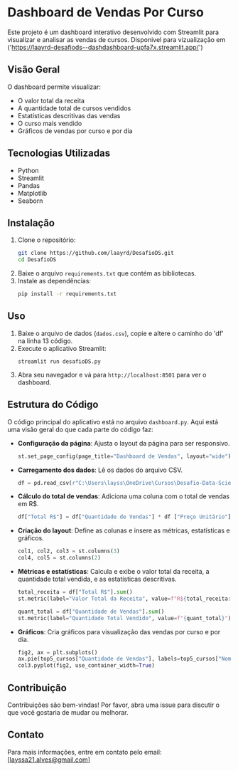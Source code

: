 # Dashboard de Vendas Por Curso
Este projeto é um dashboard interativo desenvolvido com Streamlit para visualizar e analisar as vendas de cursos.
Disponivel para vizualização em ('https://laayrd-desafiods--dashdashboard-upfa7x.streamlit.app/')

## Visão Geral
O dashboard permite visualizar:
- O valor total da receita
- A quantidade total de cursos vendidos
- Estatísticas descritivas das vendas
- O curso mais vendido
- Gráficos de vendas por curso e por dia

## Tecnologias Utilizadas
- Python
- Streamlit
- Pandas
- Matplotlib
- Seaborn

## Instalação
1. Clone o repositório:
    ```sh
    git clone https://github.com/laayrd/DesafioDS.git
    cd DesafioDS
    ```
2. Baixe o arquivo `requirements.txt` que contém as bibliotecas.
3. Instale as dependências:
    ```sh
    pip install -r requirements.txt
    ```

## Uso
1. Baixe o arquivo de dados (`dados.csv`), copie e altere o caminho do 'df' na linha 13 código.
2. Execute o aplicativo Streamlit:
    ```
    streamlit run desafioDS.py
    ```
3. Abra seu navegador e vá para `http://localhost:8501` para ver o dashboard.

## Estrutura do Código
O código principal do aplicativo está no arquivo `dashboard.py`. Aqui está uma visão geral do que cada parte do código faz:
- **Configuração da página**: Ajusta o layout da página para ser responsivo.
    ```python
    st.set_page_config(page_title="Dashboard de Vendas", layout="wide")
    ```
- **Carregamento dos dados**: Lê os dados do arquivo CSV.
    ```python
    df = pd.read_csv(r"C:\Users\layss\OneDrive\Cursos\Desafio-Data-Science\dados.csv", sep=",")
    ```
- **Cálculo do total de vendas**: Adiciona uma coluna com o total de vendas em R$.
    ```python
    df["Total R$"] = df["Quantidade de Vendas"] * df ["Preço Unitário"]
    ```
- **Criação do layout**: Define as colunas e insere as métricas, estatísticas e gráficos.
    ```python
    col1, col2, col3 = st.columns(3)
    col4, col5 = st.columns(2)
    ```
- **Métricas e estatísticas**: Calcula e exibe o valor total da receita, a quantidade total vendida, e as estatísticas descritivas.
    ```python
    total_receita = df["Total R$"].sum()
    st.metric(label="Valor Total da Receita", value=f"R${total_receita:,.2f}")

    quant_total = df["Quantidade de Vendas"].sum()
    st.metric(label="Quantidade Total Vendido", value=f"{quant_total}")
    ```
- **Gráficos**: Cria gráficos para visualização das vendas por curso e por dia.
    ```python
    fig2, ax = plt.subplots()
    ax.pie(top5_cursos["Quantidade de Vendas"], labels=top5_cursos["Nome do Curso"], colors=["pink", "magenta", "mediumpurple", "cyan", "deepskyblue", "blue"])
    col3.pyplot(fig2, use_container_width=True)
    ```
## Contribuição
Contribuições são bem-vindas! Por favor, abra uma issue para discutir o que você gostaria de mudar ou melhorar.

## Contato
Para mais informações, entre em contato pelo email: [layssa21.alves@gmail.com]
